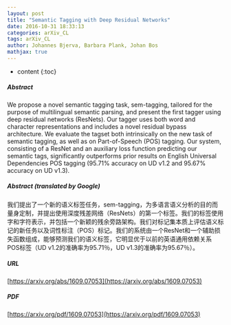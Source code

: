 ```yaml
---
layout: post
title: "Semantic Tagging with Deep Residual Networks"
date: 2016-10-31 18:33:13
categories: arXiv_CL
tags: arXiv_CL
author: Johannes Bjerva, Barbara Plank, Johan Bos
mathjax: true
---
```


* content
{:toc}

##### Abstract
We propose a novel semantic tagging task, sem-tagging, tailored for the purpose of multilingual semantic parsing, and present the first tagger using deep residual networks (ResNets). Our tagger uses both word and character representations and includes a novel residual bypass architecture. We evaluate the tagset both intrinsically on the new task of semantic tagging, as well as on Part-of-Speech (POS) tagging. Our system, consisting of a ResNet and an auxiliary loss function predicting our semantic tags, significantly outperforms prior results on English Universal Dependencies POS tagging (95.71% accuracy on UD v1.2 and 95.67% accuracy on UD v1.3).

##### Abstract (translated by Google)
我们提出了一个新的语义标签任务，sem-tagging，为多语言语义分析的目的而量身定制，并提出使用深度残差网络（ResNets）的第一个标签。我们的标签使用字和字符表示，并包括一个新颖的残余旁路架构。我们对标记集本质上评估语义标记的新任务以及词性标注（POS）标记。我们的系统由一个ResNet和一个辅助损失函数组成，能够预测我们的语义标签，它明显优于以前的英语通用依赖关系POS标签（UD v1.2的准确率为95.71％，UD v1.3的准确率为95.67％）。

##### URL
[https://arxiv.org/abs/1609.07053](https://arxiv.org/abs/1609.07053)

##### PDF
[https://arxiv.org/pdf/1609.07053](https://arxiv.org/pdf/1609.07053)

